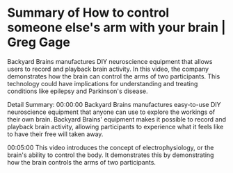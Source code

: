 # Summary of How to control someone else's arm with your brain | Greg Gage

Backyard Brains manufactures DIY neuroscience equipment that allows users to record and playback brain activity. In this video, the company demonstrates how the brain can control the arms of two participants. This technology could have implications for understanding and treating conditions like epilepsy and Parkinson's disease.

Detail Summary: 
00:00:00
Backyard Brains manufactures easy-to-use DIY neuroscience equipment that anyone can use to explore the workings of their own brain. Backyard Brains' equipment makes it possible to record and playback brain activity, allowing participants to experience what it feels like to have their free will taken away.

00:05:00
This video introduces the concept of electrophysiology, or the brain's ability to control the body. It demonstrates this by demonstrating how the brain controls the arms of two participants.

